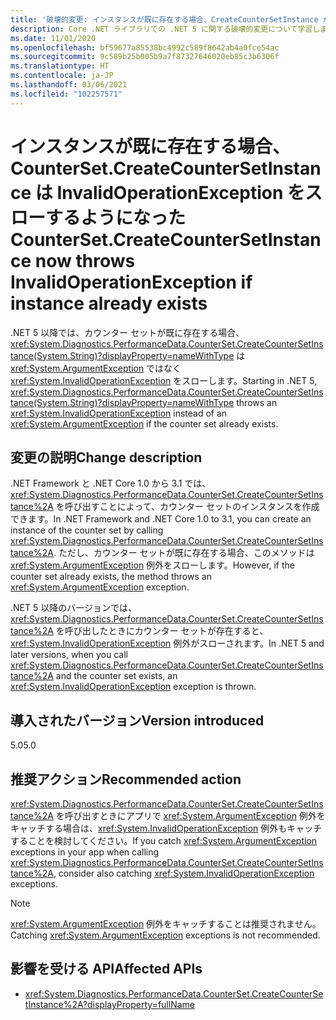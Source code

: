 ```yaml
---
title: '破壊的変更: インスタンスが既に存在する場合、CreateCounterSetInstance が InvalidOperationException をスローするようになった'
description: Core .NET ライブラリでの .NET 5 に関する破壊的変更について学習します。この変更により、CounterSet.CreateCounterSetInstance は、カウンターが既に存在する場合に別の例外をスローします。
ms.date: 11/01/2020
ms.openlocfilehash: bf59677a85538bc4992c589f8642ab4a0fce54ac
ms.sourcegitcommit: 9c589b25b005b9a7f87327646020eb85c3b6306f
ms.translationtype: HT
ms.contentlocale: ja-JP
ms.lasthandoff: 03/06/2021
ms.locfileid: "102257571"
---
```

# <a name="countersetcreatecountersetinstance-now-throws-invalidoperationexception-if-instance-already-exists"></a><span data-ttu-id="817df-103">インスタンスが既に存在する場合、CounterSet.CreateCounterSetInstance は InvalidOperationException をスローするようになった</span><span class="sxs-lookup"><span data-stu-id="817df-103">CounterSet.CreateCounterSetInstance now throws InvalidOperationException if instance already exists</span></span>

<span data-ttu-id="817df-104">.NET 5 以降では、カウンター セットが既に存在する場合、<xref:System.Diagnostics.PerformanceData.CounterSet.CreateCounterSetInstance(System.String)?displayProperty=nameWithType> は <xref:System.ArgumentException> ではなく <xref:System.InvalidOperationException> をスローします。</span><span class="sxs-lookup"><span data-stu-id="817df-104">Starting in .NET 5, <xref:System.Diagnostics.PerformanceData.CounterSet.CreateCounterSetInstance(System.String)?displayProperty=nameWithType> throws an <xref:System.InvalidOperationException> instead of an <xref:System.ArgumentException> if the counter set already exists.</span></span>

## <a name="change-description"></a><span data-ttu-id="817df-105">変更の説明</span><span class="sxs-lookup"><span data-stu-id="817df-105">Change description</span></span>

<span data-ttu-id="817df-106">.NET Framework と .NET Core 1.0 から 3.1 では、<xref:System.Diagnostics.PerformanceData.CounterSet.CreateCounterSetInstance%2A> を呼び出すことによって、カウンター セットのインスタンスを作成できます。</span><span class="sxs-lookup"><span data-stu-id="817df-106">In .NET Framework and .NET Core 1.0 to 3.1, you can create an instance of the counter set by calling <xref:System.Diagnostics.PerformanceData.CounterSet.CreateCounterSetInstance%2A>.</span></span> <span data-ttu-id="817df-107">ただし、カウンター セットが既に存在する場合、このメソッドは <xref:System.ArgumentException> 例外をスローします。</span><span class="sxs-lookup"><span data-stu-id="817df-107">However, if the counter set already exists, the method throws an <xref:System.ArgumentException> exception.</span></span>

<span data-ttu-id="817df-108">.NET 5 以降のバージョンでは、<xref:System.Diagnostics.PerformanceData.CounterSet.CreateCounterSetInstance%2A> を呼び出したときにカウンター セットが存在すると、<xref:System.InvalidOperationException> 例外がスローされます。</span><span class="sxs-lookup"><span data-stu-id="817df-108">In .NET 5 and later versions, when you call <xref:System.Diagnostics.PerformanceData.CounterSet.CreateCounterSetInstance%2A> and the counter set exists, an <xref:System.InvalidOperationException> exception is thrown.</span></span>

## <a name="version-introduced"></a><span data-ttu-id="817df-109">導入されたバージョン</span><span class="sxs-lookup"><span data-stu-id="817df-109">Version introduced</span></span>

<span data-ttu-id="817df-110">5.0</span><span class="sxs-lookup"><span data-stu-id="817df-110">5.0</span></span>

## <a name="recommended-action"></a><span data-ttu-id="817df-111">推奨アクション</span><span class="sxs-lookup"><span data-stu-id="817df-111">Recommended action</span></span>

<span data-ttu-id="817df-112"><xref:System.Diagnostics.PerformanceData.CounterSet.CreateCounterSetInstance%2A> を呼び出すときにアプリで <xref:System.ArgumentException> 例外をキャッチする場合は、<xref:System.InvalidOperationException> 例外もキャッチすることを検討してください。</span><span class="sxs-lookup"><span data-stu-id="817df-112">If you catch <xref:System.ArgumentException> exceptions in your app when calling <xref:System.Diagnostics.PerformanceData.CounterSet.CreateCounterSetInstance%2A>, consider also catching <xref:System.InvalidOperationException> exceptions.</span></span>

> [!NOTE]
> <span data-ttu-id="817df-113"><xref:System.ArgumentException> 例外をキャッチすることは推奨されません。</span><span class="sxs-lookup"><span data-stu-id="817df-113">Catching <xref:System.ArgumentException> exceptions is not recommended.</span></span>

## <a name="affected-apis"></a><span data-ttu-id="817df-114">影響を受ける API</span><span class="sxs-lookup"><span data-stu-id="817df-114">Affected APIs</span></span>

- <xref:System.Diagnostics.PerformanceData.CounterSet.CreateCounterSetInstance%2A?displayProperty=fullName>

<!--

### Category

Core .NET libraries

### Affected APIs

- `M:System.Diagnostics.PerformanceData.CounterSet.CreateCounterSetInstance(System.String)`

-->
